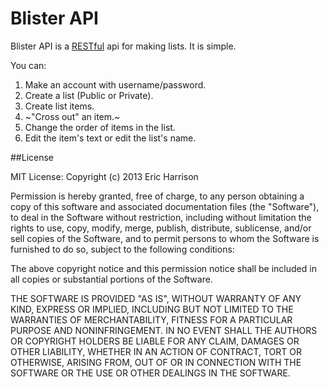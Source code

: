 # Blister API

Blister API is a [RESTful](http://en.wikipedia.org/wiki/Representational_state_transfer) api for making lists. It is simple.

You can:

1. Make an account with username/password.
2. Create a list (Public or Private).
3. Create list items.
4. ~"Cross out" an item.~
5. Change the order of items in the list.
6. Edit the item's text or edit the list's name.



##License

MIT License:
Copyright (c) 2013 Eric Harrison

Permission is hereby granted, free of charge, to any person obtaining a copy
of this software and associated documentation files (the "Software"), to deal
in the Software without restriction, including without limitation the rights
to use, copy, modify, merge, publish, distribute, sublicense, and/or sell
copies of the Software, and to permit persons to whom the Software is
furnished to do so, subject to the following conditions:

The above copyright notice and this permission notice shall be included in
all copies or substantial portions of the Software.

THE SOFTWARE IS PROVIDED "AS IS", WITHOUT WARRANTY OF ANY KIND, EXPRESS OR
IMPLIED, INCLUDING BUT NOT LIMITED TO THE WARRANTIES OF MERCHANTABILITY,
FITNESS FOR A PARTICULAR PURPOSE AND NONINFRINGEMENT. IN NO EVENT SHALL THE
AUTHORS OR COPYRIGHT HOLDERS BE LIABLE FOR ANY CLAIM, DAMAGES OR OTHER
LIABILITY, WHETHER IN AN ACTION OF CONTRACT, TORT OR OTHERWISE, ARISING FROM,
OUT OF OR IN CONNECTION WITH THE SOFTWARE OR THE USE OR OTHER DEALINGS IN
THE SOFTWARE.
